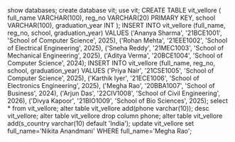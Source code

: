 show databases;
create database vit;
use vit;
CREATE TABLE vit_vellore (
    full_name VARCHAR(100),
    reg_no VARCHAR(20) PRIMARY KEY,
    school VARCHAR(100),
    graduation_year INT
);
INSERT INTO vit_vellore (full_name, reg_no, school, graduation_year) VALUES
('Ananya Sharma', '21BCE1001', 'School of Computer Science', 2025),
('Rohan Mehta', '21EEE1002', 'School of Electrical Engineering', 2025),
('Sneha Reddy', '21MEC1003', 'School of Mechanical Engineering', 2025),
('Aditya Verma', '20BCE1004', 'School of Computer Science', 2024);
INSERT INTO vit_vellore (full_name, reg_no, school, graduation_year) VALUES
('Priya Nair', '21CSE1005', 'School of Computer Science', 2025),
('Karthik Iyer', '21ECE1006', 'School of Electronics Engineering', 2025),
('Megha Rao', '20BBA1007', 'School of Business', 2024),
('Arjun Das', '22CIV1008', 'School of Civil Engineering', 2026),
('Divya Kapoor', '21BIO1009', 'School of Bio Sciences', 2025);
select * from vit_vellore;
alter table vit_vellore add(phone varchar(10));
desc vit_vellore;
alter table vit_vellore drop column phone;
alter table vit_vellore add(s_country varchar(10) default 'India');
update vit_vellore set full_name='Nikita Anandmani' WHERE full_name='Megha Rao';
